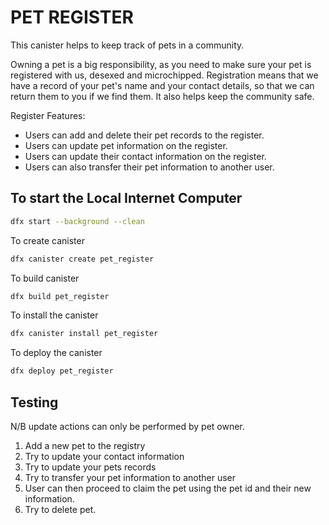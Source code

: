 # PET REGISTER

This canister helps to keep track of pets in a community.

Owning a pet is a big responsibility, as you need to make sure your pet is registered with us, desexed and microchipped. Registration means that we have a record of your pet's name and your contact details, so that we can return them to you if we find them. It also helps keep the community safe.

Register Features:

- Users can add and delete their pet records to the register.
- Users can update pet information on the register.
- Users can update their contact information on the register.
- Users can also transfer their pet information to another user.

## To start the Local Internet Computer

```bash
dfx start --background --clean
```

To create canister

```bash
dfx canister create pet_register
```

To build canister

```bash
dfx build pet_register
```

To install the canister

```bash
dfx canister install pet_register
```

To deploy the canister

```bash
dfx deploy pet_register
```

## Testing

N/B update actions can only be performed by pet owner.

1. Add a new pet to the registry
2. Try to update your contact information
3. Try to update your pets records
4. Try to transfer your pet information to another user
5. User can then proceed to claim the pet using the pet id and their new information.
6. Try to delete pet.
